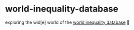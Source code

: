 # world-inequality-database

exploring the wid\[e\] world of the [world inequality database](https://wid.world/) 🧭
